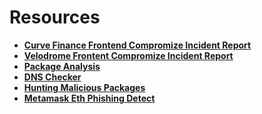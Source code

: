 # Resources

- **[Curve Finance Frontend Compromize Incident Report](https://www.certik.com/resources/blog/49wUGTmcApcgIxkF3PFwbE-curve-finance-hack-incident-analysis)**
- **[Velodrome Frontent Compromize Incident Report](https://medium.com/@VelodromeFi/11-29-2023-incident-report-92865dceb757)**
- **[Package Analysis](https://github.com/ossf/package-analysis)**
- **[DNS Checker](https://dnschecker.org)**
- **[Hunting Malicious Packages](https://duo.com/decipher/hunting-malicious-npm-packages)**
- **[Metamask Eth Phishing Detect](https://github.com/MetaMask/eth-phishing-detect/)**



